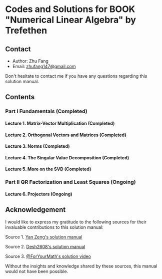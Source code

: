 # Codes and Solutions for BOOK "Numerical Linear Algebra" by Trefethen

## Contact
- Author: Zhu Fang
- Email: zhufang147@gmail.com

Don't hesitate to contact me if you have any questions regarding this solution manual.

## Contents

### Part I Fundamentals (Completed)
#### Lecture 1. Matrix-Vector Multiplication (Completed)
#### Lecture 2. Orthogonal Vectors and Matrices (Completed)
#### Lecture 3. Norms (Completed)
#### Lecture 4. The Singular Value Decomposition (Completed)
#### Lecture 5. More on the SVD (Completed)

### Part II QR Factorization and Least Squares (Ongoing)
#### Lecture 6. Projectors (Ongoing)

## Acknowledgement
I would like to express my gratitude to the following sources for their invaluable contributions to this solution manual:

Source 1. [Yan Zeng's solution manual](https://www.quantsummaries.com/trefethen_bau.pdf)

Source 2. [Desh2608's solution manual](https://github.com/desh2608/numerical-linear-algebra)

Source 3. [@ForYourMath's solution video](https://youtu.be/JiePvWjCGHk)

Without the insights and knowledge shared by these sources, this manual would not have been possible.

